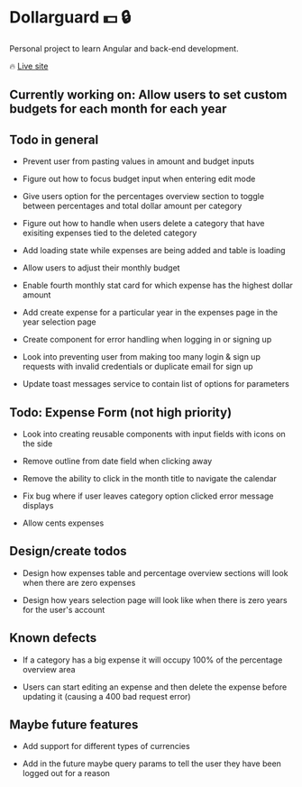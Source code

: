 #  Dollarguard :dollar: :lock:  

Personal project to learn Angular and back-end development.

:fire: [Live site](https://dollarguard.pages.dev/login)
##  Currently working on: Allow users to set custom budgets for each month for each year

##  Todo in general

- Prevent user from pasting values in amount and budget inputs

- Figure out how to focus budget input when entering edit mode

- Give users option for the percentages overview section to toggle between percentages and total dollar amount per category

- Figure out how to handle when users delete a category that have exisiting expenses tied to the deleted category

- Add loading state while expenses are being added and table is loading

- Allow users to adjust their monthly budget

- Enable fourth monthly stat card for which expense has the highest dollar amount

- Add create expense for a particular year in the expenses page in the year selection page

- Create component for error handling when logging in or signing up

- Look into preventing user from making too many login & sign up requests with invalid credentials or duplicate email for sign up

- Update toast messages service to contain list of options for parameters

##  Todo: Expense Form (not high priority)

- Look into creating reusable components with input fields with icons on the side

- Remove outline from date field when clicking away

- Remove the ability to click in the month title to navigate the calendar

- Fix bug where if user leaves category option clicked error message displays

- Allow cents expenses

##  Design/create todos

- Design how expenses table and percentage overview sections will look when there are zero expenses

- Design how years selection page will look like when there is zero years for the user's account

##  Known defects

- If a category has a big expense it will occupy 100% of the percentage overview area

- Users can start editing an expense and then delete the expense before updating it (causing a 400 bad request error)


##  Maybe future features

- Add support for different types of currencies

- Add in the future maybe query params to tell the user they have been logged out for a reason
